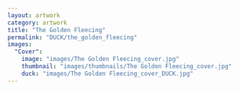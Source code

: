 ```yaml
---
layout: artwork
category: artwork
title: "The Golden Fleecing"
permalink: "DUCK/the_golden_fleecing"
images:
  "Cover":
    image: "images/The Golden Fleecing_cover.jpg"
    thumbnail: "images/thumbnails/The Golden Fleecing_cover.jpg"
    duck: "images/The Golden Fleecing_cover_DUCK.jpg"
---
```

